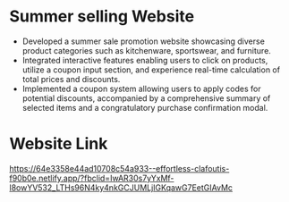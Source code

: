 # Summer selling Website
- Developed a summer sale promotion website showcasing diverse product categories such as kitchenware, sportswear, and furniture.
- Integrated interactive features enabling users to click on products, utilize a coupon input section, and experience real-time calculation of total prices and discounts.
- Implemented a coupon system allowing users to apply codes for potential discounts, accompanied by a comprehensive summary of selected items and a congratulatory purchase confirmation modal.

# Website Link
https://64e3358e44ad10708c54a933--effortless-clafoutis-f90b0e.netlify.app/?fbclid=IwAR30s7yYxMf-l8owYV532_LTHs96N4ky4nkGCJUMLjIGKqawG7EetGIAvMc

